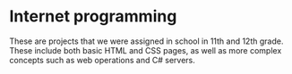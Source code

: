 # Internet programming

These are projects that we were assigned in school in 11th and 12th grade. These include both basic HTML and CSS pages, as well as more complex concepts such as web operations and C# servers.
